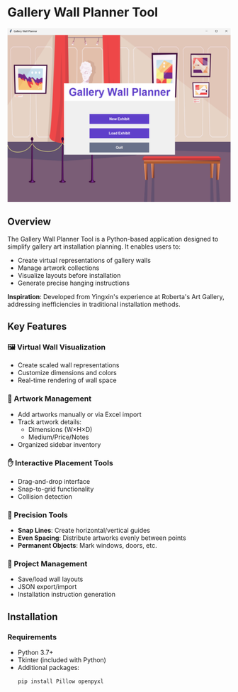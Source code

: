 # Gallery Wall Planner Tool

![Application Screenshot](GalleryPlannerSC.png)
## Overview

The Gallery Wall Planner Tool is a Python-based application designed to simplify gallery art installation planning. It enables users to:
- Create virtual representations of gallery walls
- Manage artwork collections
- Visualize layouts before installation
- Generate precise hanging instructions

**Inspiration**: Developed from Yingxin's experience at Roberta's Art Gallery, addressing inefficiencies in traditional installation methods.

## Key Features

### 🖼️ Virtual Wall Visualization
- Create scaled wall representations
- Customize dimensions and colors
- Real-time rendering of wall space

### 🎨 Artwork Management
- Add artworks manually or via Excel import
- Track artwork details:
  - Dimensions (W×H×D)
  - Medium/Price/Notes
- Organized sidebar inventory

### ✋ Interactive Placement Tools
- Drag-and-drop interface
- Snap-to-grid functionality
- Collision detection

### 📐 Precision Tools
- **Snap Lines**: Create horizontal/vertical guides
- **Even Spacing**: Distribute artworks evenly between points
- **Permanent Objects**: Mark windows, doors, etc.

### 💾 Project Management
- Save/load wall layouts
- JSON export/import
- Installation instruction generation

## Installation

### Requirements
- Python 3.7+
- Tkinter (included with Python)
- Additional packages:
  ```bash
  pip install Pillow openpyxl
